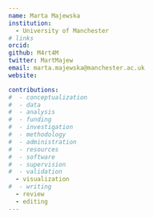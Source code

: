 ```yaml
---
name: Marta Majewska
institution: 
  - University of Manchester
# links
orcid: 
github: M4rt4M
twitter: MartMajew
email: marta.majewska@manchester.ac.uk
website: 

contributions:
#  - ​conceptualization
#  - data
#  - analysis
#  - funding​
#  - ​investigation
#  - ​methodology
#  - administration​
#  - ​resources
#  - ​software
#  - supervision
#  - validation
  - ​visualization
#  - writing
  - review
  - editing
---
```

